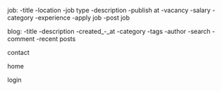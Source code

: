 job:
-title
-location
-job type
-description
-publish at
-vacancy
-salary
-category
-experience
-apply job
-post job



blog:
-title
-description
-created_-_at
-category
-tags
-author
-search 
-comment
-recent posts


contact

home


login